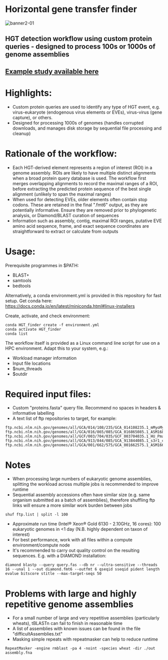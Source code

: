 # Horizontal gene transfer finder

![banner2-01](https://user-images.githubusercontent.com/27350062/201880841-6cc0cf34-e26a-4d69-9c52-9fbf2c1d0cd6.png)

## HGT detection workflow using custom protein queries - designed to process 100s or 1000s of genome assemblies

## [Example study available here](https://www.pnas.org/doi/10.1073/pnas.2303844120) 

# Highlights:

- Custom protein queries are used to identify any type of HGT event, e.g. virus-eukaryote (endogenous virus elements or EVEs), virus-virus (gene capture), or others. 
- Designed for processing 1000s of genomes (handles corrupted downloads, and manages disk storage by sequential file processing and cleanup)

# Rationale of the workflow:

- Each HGT-derived element represents a region of interest (ROI) in a genome assembly. ROIs are likely to have multiple distinct alignments when a broad protein query database is used. The workflow first merges overlapping alignments to record the maximal ranges of a ROI, before extracting the predicted protein sequence of the best single alignment (unlikely to span the maximal ranges)
- When used for detecting EVEs, older elements often contain stop codons. These are retained in the final ".fmt6" output, as they are potentially informative. Ensure they are removed prior to phylogenetic analysis, or Diamond/BLAST curation of sequences
- Information such as assembly, contig, maximal ROI ranges, putative EVE amino acid sequence, frame, and exact sequence coordinates are straightforward to extract or calculate from outputs

# Usage:

Prerequisite programmes in $PATH:
- BLAST+
- samtools
- bedtools

Alternatively, a conda environment.yml is provided in this repository for fast setup.
Get conda here:
https://docs.conda.io/en/latest/miniconda.html#linux-installers

Create, activate, and check environment:
```
conda HGT_finder create -f environment.yml
conda activate HGT_finder
conda list
```

The workflow itself is provided as a Linux command line script for use on a HPC environment. Adapt this to your system, e.g.:
- Workload manager information
- Input file locations
- $num_threads
- $outdir

# Required input files:
- Custom "proteins.fasta" query file. Recommend no spaces in headers & informative labelling
- A text list of ftp repositories to target, for example:
```
ftp.ncbi.nlm.nih.gov/genomes/all/GCA/014/108/235/GCA_014108235.1_mMyoMyo1.p
ftp.ncbi.nlm.nih.gov/genomes/all/GCA/016/865/085/GCA_016865085.1_ASM1686508v1
ftp.ncbi.nlm.nih.gov/genomes/all/GCF/003/704/035/GCF_003704035.1_HU_Pman_2.1.3
ftp.ncbi.nlm.nih.gov/genomes/all/GCA/913/844/085/GCA_913844085.1_s3r1_clone4_genome
ftp.ncbi.nlm.nih.gov/genomes/all/GCA/001/662/575/GCA_001662575.1_ASM166257v1 
```

# Notes
- When processing large numbers of eukaryotic genome assemblies, splitting the workload across multiple jobs is recommended to improve runtime
- Sequential assembly accessions often have similar size (e.g. same organism submitted as a batch of assemblies), therefore shuffling ftp links will ensure a more similar work burden between jobs
```
shuf ftp.list | split -l 100
```
- Approximate run time (Intel® Xeon® Gold 6130 - 2.10GHz, 16 cores): 100 eukaryotic genomes in <1 day (N.B. highly dependent on taxon of interest)
- For best performance, work with all files within a compute environment/compute node
- It's recommended to carry out quality control on the resulting sequences. E.g. with a DIAMOND installation:
```
diamond blastp --query query.fas --db nr --ultra-sensitive --threads 16 --unal 1 --out diamond.fmt6 --outfmt 6 qseqid sseqid pident length evalue bitscore stitle --max-target-seqs 50
```

# Problems with large and highly repetitive genome assemblies
- For a small number of large and very repetitive assemblies (particularly wheats), tBLASTn can fail to finish in reasonable time
- A list of assemblies with known issues can be found in the file "difficultAssemblies.txt"
- Masking simple repeats with repeatmasker can help to reduce runtime
```
RepeatMasker -engine rmblast -pa 4 -noint -species wheat -dir ./out assembly.fna
```
